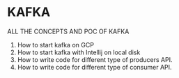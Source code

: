 # KAFKA
ALL THE CONCEPTS AND POC OF KAFKA
1. How to start kafka on GCP
2. How to start kafka with Intellij on local disk
3. How to write code for different type of producers API.
4. How to write code for different type of consumer API.
